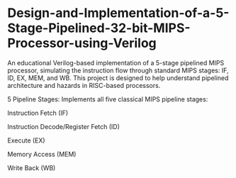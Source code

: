 # Design-and-Implementation-of-a-5-Stage-Pipelined-32-bit-MIPS-Processor-using-Verilog
An educational Verilog-based implementation of a 5-stage pipelined MIPS processor, simulating the instruction flow through standard MIPS stages: IF, ID, EX, MEM, and WB. This project is designed to help understand pipelined architecture and hazards in RISC-based processors.

5 Pipeline Stages: Implements all five classical MIPS pipeline stages:

Instruction Fetch (IF)

Instruction Decode/Register Fetch (ID)

Execute (EX)

Memory Access (MEM)

Write Back (WB)
